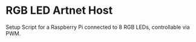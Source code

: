 # RGB LED Artnet Host

Setup Script for a Raspberry Pi connected to 8 RGB LEDs, controllable via PWM.
